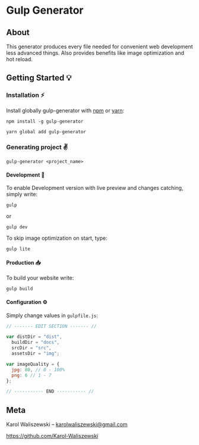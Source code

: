 # Gulp Generator

## About

This generator produces every file needed for convenient web development less advanced things. Also provides benefits like image optimization and hot reload.

## Getting Started :bulb:

### Installation :zap:

Install globally gulp-generator with [npm](https://www.npmjs.com/) or [yarn](https://yarnpkg.com/):

```
npm install -g gulp-generator
```

```
yarn global add gulp-generator
```

### Generating project :v:

```
gulp-generator <project_name>
```

#### Development :wrench:

To enable Development version with live preview and changes catching, simply write:

```
gulp
```

or

```
gulp dev
```

To skip image optimization on start, type:

```
gulp lite
```


#### Production :inbox_tray:

To build your website write:

```
gulp build
```

#### Configuration :gear:

Simply change values in ```gulpfile.js```:

```javascript
// ------- EDIT SECTION ------- //

var distDir = "dist",
  buildDir = "docs",
  srcDir = "src",
  assetsDir = "img";

var imageQuality = {
  jpg: 80, // 0 - 100%
  png: 6 // 1 - 7
};

// ----------- END ----------- //
```

## Meta

Karol Waliszewski – [karolwaliszewski@gmail.com](mailto:karolwaliszewski@gmail.com)

https://github.com/Karol-Waliszewski